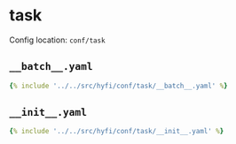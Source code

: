 # task

Config location: `conf/task`

## `__batch__.yaml`

```yaml
{% include '../../src/hyfi/conf/task/__batch__.yaml' %}
```

## `__init__.yaml`

```yaml
{% include '../../src/hyfi/conf/task/__init__.yaml' %}
```


